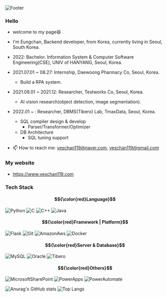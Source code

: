 
![Footer](https://capsule-render.vercel.app/api?type=waving&color=auto&height=150&section=footer)

### Hello
  + welcome to my page😄
  + I'm Eungchan, Backend developer, from Korea, currently living in Seoul, South Korea.
  + 2022: Bachelor. Information System & Computer Software Engineering(CSE), UNIV of HANYANG, Seoul, Korea.
  + 2021.07.01 ~ 08.27: Internship, Daewoong Pharmacy Co, Seoul, Korea.
    + Build a RPA system.
  + 2021.09.01 ~ 2021.12: Researcher, Testworks Co, Seoul, Korea.
    + AI vision research(object detection, image segmentation).
  + 2022.01 ~ : Researcher, DBMS(Tibero) Lab, TmaxData, Seoul, Korea.
    + SQL compiler design & develop
      + Parser/Transformer/Optimizer
    + DB Architecture
      + SQL tuning support

  + 📫 How to reach me: yeschan119@naver.com, yeschan119@gmail.com

### My website
  + https://www.yeschan119.com

<!--
**yeschan119/yeschan119** is a ✨ _special_ ✨ repository because its `README.md` (this file) appears on your GitHub profile.

Here are some ideas to get you started:

- 🔭 I’m currently working on ...
- 🌱 I’m currently learning ...
- 👯 I’m looking to collaborate on ...
- 🤔 I’m looking for help with ...
- 💬 Ask me about ...
- 📫 How to reach me: ...
- 😄 Pronouns: ...
- ⚡ Fun fact: ...
wave, egg, shark, slice, rect, soft, rounded, sylinder, waving, transparent -->

### Tech Stack
#### $${\color{red}Language}$$
![Python](https://img.shields.io/badge/Python-white?style=for-the-badge&logo=Python&logoColor=3776AB)
![C](https://img.shields.io/badge/-00AEF0?style=for-the-badge&logo=C&logoColor=white)
![C++](https://img.shields.io/badge/C++-00599C?style=for-the-badge&logo=C++&logoColor=white)
![Java](https://img.shields.io/badge/Java-7A1FA2?style=for-the-badge&logo=Java&logoColor=white)
#### $${\color{red}Framework | Platform}$$
![Flask](https://img.shields.io/badge/Flask-black?style=for-the-badge&logo=Flask&logoColor=white)
![Git](https://img.shields.io/badge/Git-white?style=for-the-badge&logo=Git&logoColor=black)
![AmazonAws](https://img.shields.io/badge/AmazonAws-FF9900?style=for-the-badge&logo=AmazonAws&logoColor=000000)
![Docker](https://img.shields.io/badge/Docker-4285F4?style=for-the-badge&logo=Docker&logoColor=white)
#### $${\color{red}Server & Database}$$
![MySQL](https://img.shields.io/badge/MySQL-4479A1?style=for-the-badge&logo=MySQL&logoColor=white)
![Oracle](https://img.shields.io/badge/Oracle-F80000?style=for-the-badge&logo=Oracle&logoColor=white)
![Tibero](https://img.shields.io/badge/Tibero-0066FF?style=for-the-badge&logo=Oracle&logoColor=black)
#### $${\color{red}Others}$$
![MicrosoftSharePoint](https://img.shields.io/badge/MicrosoftSharePoint-0078D4?style=for-the-badge&logo=MicrosoftSharePoint&logoColor=white)
![PowerApps](https://img.shields.io/badge/PowerApps-742774?style=for-the-badge&logo=PowerApps&logoColor=white)
![PowerAutomate](https://img.shields.io/badge/PowerAutomate-0066FF?style=for-the-badge&logo=PowerAutomate&logoColor=white)
<br/>

![Anurag's GitHub stats](https://github-readme-stats.vercel.app/api?username=yeschan119&show_icons=true&theme=radical)
![Top Langs](https://github-readme-stats.vercel.app/api/top-langs/?username=yeschan119&theme=radical)
<!-- [![Top Langs](https://github-readme-stats.vercel.app/api/top-langs/?username=yeschan119)](https://github.com/anuraghazra/github-readme-stats) -->
